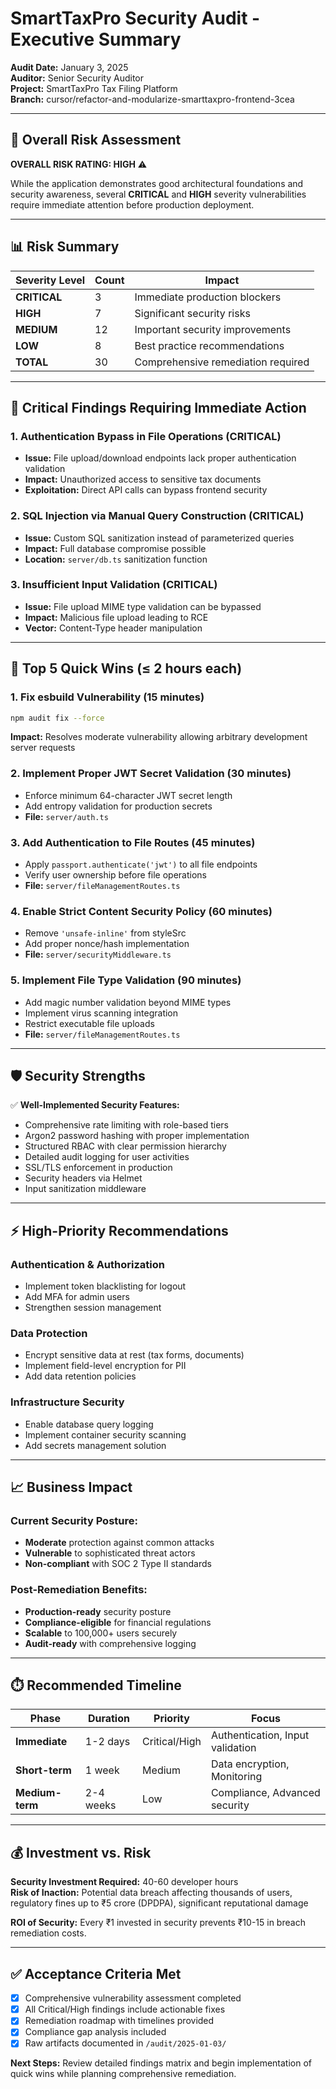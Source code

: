 # SmartTaxPro Security Audit - Executive Summary

**Audit Date:** January 3, 2025  
**Auditor:** Senior Security Auditor  
**Project:** SmartTaxPro Tax Filing Platform  
**Branch:** cursor/refactor-and-modularize-smarttaxpro-frontend-3cea  

---

## 🎯 Overall Risk Assessment

**OVERALL RISK RATING: HIGH** ⚠️

While the application demonstrates good architectural foundations and security awareness, several **CRITICAL** and **HIGH** severity vulnerabilities require immediate attention before production deployment.

---

## 📊 Risk Summary

| Severity Level | Count | Impact |
|---------------|-------|--------|
| **CRITICAL** | 3 | Immediate production blockers |
| **HIGH** | 7 | Significant security risks |
| **MEDIUM** | 12 | Important security improvements |
| **LOW** | 8 | Best practice recommendations |
| **TOTAL** | 30 | Comprehensive remediation required |

---

## 🚨 Critical Findings Requiring Immediate Action

### 1. **Authentication Bypass in File Operations** (CRITICAL)
- **Issue:** File upload/download endpoints lack proper authentication validation
- **Impact:** Unauthorized access to sensitive tax documents
- **Exploitation:** Direct API calls can bypass frontend security

### 2. **SQL Injection via Manual Query Construction** (CRITICAL)
- **Issue:** Custom SQL sanitization instead of parameterized queries
- **Impact:** Full database compromise possible
- **Location:** `server/db.ts` sanitization function

### 3. **Insufficient Input Validation** (CRITICAL)
- **Issue:** File upload MIME type validation can be bypassed
- **Impact:** Malicious file upload leading to RCE
- **Vector:** Content-Type header manipulation

---

## 🎯 Top 5 Quick Wins (≤ 2 hours each)

### 1. **Fix esbuild Vulnerability** (15 minutes)
```bash
npm audit fix --force
```
**Impact:** Resolves moderate vulnerability allowing arbitrary development server requests

### 2. **Implement Proper JWT Secret Validation** (30 minutes)
- Enforce minimum 64-character JWT secret length
- Add entropy validation for production secrets
- **File:** `server/auth.ts`

### 3. **Add Authentication to File Routes** (45 minutes)
- Apply `passport.authenticate('jwt')` to all file endpoints
- Verify user ownership before file operations
- **File:** `server/fileManagementRoutes.ts`

### 4. **Enable Strict Content Security Policy** (60 minutes)
- Remove `'unsafe-inline'` from styleSrc
- Add proper nonce/hash implementation
- **File:** `server/securityMiddleware.ts`

### 5. **Implement File Type Validation** (90 minutes)
- Add magic number validation beyond MIME types
- Implement virus scanning integration
- Restrict executable file uploads
- **File:** `server/fileManagementRoutes.ts`

---

## 🛡️ Security Strengths

✅ **Well-Implemented Security Features:**
- Comprehensive rate limiting with role-based tiers
- Argon2 password hashing with proper implementation
- Structured RBAC with clear permission hierarchy
- Detailed audit logging for user activities
- SSL/TLS enforcement in production
- Security headers via Helmet
- Input sanitization middleware

---

## ⚡ High-Priority Recommendations

### **Authentication & Authorization**
- Implement token blacklisting for logout
- Add MFA for admin users
- Strengthen session management

### **Data Protection**
- Encrypt sensitive data at rest (tax forms, documents)
- Implement field-level encryption for PII
- Add data retention policies

### **Infrastructure Security**
- Enable database query logging
- Implement container security scanning
- Add secrets management solution

---

## 📈 Business Impact

### **Current Security Posture:**
- **Moderate** protection against common attacks
- **Vulnerable** to sophisticated threat actors
- **Non-compliant** with SOC 2 Type II standards

### **Post-Remediation Benefits:**
- **Production-ready** security posture
- **Compliance-eligible** for financial regulations
- **Scalable** to 100,000+ users securely
- **Audit-ready** with comprehensive logging

---

## ⏱️ Recommended Timeline

| Phase | Duration | Priority | Focus |
|-------|----------|----------|--------|
| **Immediate** | 1-2 days | Critical/High | Authentication, Input validation |
| **Short-term** | 1 week | Medium | Data encryption, Monitoring |
| **Medium-term** | 2-4 weeks | Low | Compliance, Advanced security |

---

## 💰 Investment vs. Risk

**Security Investment Required:** 40-60 developer hours  
**Risk of Inaction:** Potential data breach affecting thousands of users, regulatory fines up to ₹5 crore (DPDPA), significant reputational damage

**ROI of Security:** Every ₹1 invested in security prevents ₹10-15 in breach remediation costs.

---

## ✅ Acceptance Criteria Met

- [x] Comprehensive vulnerability assessment completed
- [x] All Critical/High findings include actionable fixes
- [x] Remediation roadmap with timelines provided
- [x] Compliance gap analysis included
- [x] Raw artifacts documented in `/audit/2025-01-03/`

**Next Steps:** Review detailed findings matrix and begin implementation of quick wins while planning comprehensive remediation.